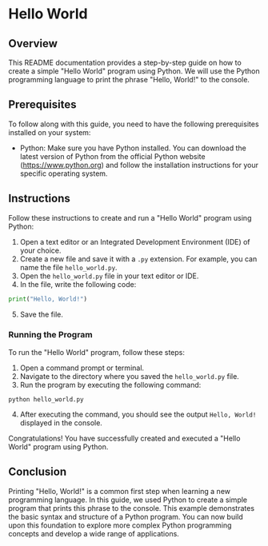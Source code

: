 # Hello World

## Overview
This README documentation provides a step-by-step guide on how to create a simple "Hello World" program using Python. We will use the Python programming language to print the phrase "Hello, World!" to the console.

## Prerequisites
To follow along with this guide, you need to have the following prerequisites installed on your system:
- Python: Make sure you have Python installed. You can download the latest version of Python from the official Python website (https://www.python.org) and follow the installation instructions for your specific operating system.

## Instructions
Follow these instructions to create and run a "Hello World" program using Python:

1. Open a text editor or an Integrated Development Environment (IDE) of your choice.
2. Create a new file and save it with a `.py` extension. For example, you can name the file `hello_world.py`.
3. Open the `hello_world.py` file in your text editor or IDE.
4. In the file, write the following code:

```python
print("Hello, World!")
```

5. Save the file.

### Running the Program
To run the "Hello World" program, follow these steps:

1. Open a command prompt or terminal.
2. Navigate to the directory where you saved the `hello_world.py` file.
3. Run the program by executing the following command:

```shell
python hello_world.py
```

4. After executing the command, you should see the output `Hello, World!` displayed in the console.

Congratulations! You have successfully created and executed a "Hello World" program using Python.

## Conclusion
Printing "Hello, World!" is a common first step when learning a new programming language. In this guide, we used Python to create a simple program that prints this phrase to the console. This example demonstrates the basic syntax and structure of a Python program. You can now build upon this foundation to explore more complex Python programming concepts and develop a wide range of applications.
